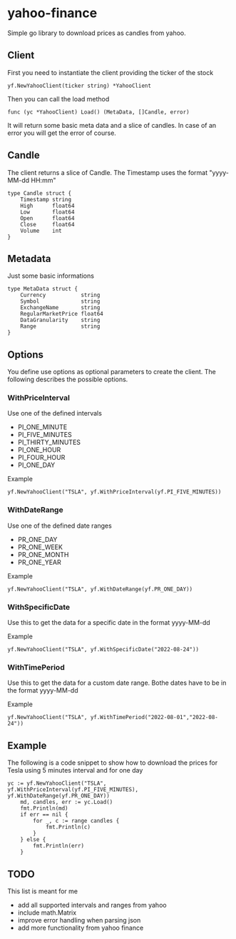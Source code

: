 # yahoo-finance


Simple go library to download prices as candles from yahoo.


## Client

First you need to instantiate the client providing the ticker of the stock

```
yf.NewYahooClient(ticker string) *YahooClient
```
Then you can call the load method 
```
func (yc *YahooClient) Load() (MetaData, []Candle, error)
```
It will return some basic meta data and a slice of candles. In case of an error you will get the error of course.

## Candle

The client returns a slice of Candle. The Timestamp uses the format "yyyy-MM-dd HH:mm"

```
type Candle struct {
	Timestamp string
	High      float64
	Low       float64
	Open      float64
	Close     float64
	Volume    int
}
```

## Metadata

Just some basic informations

```
type MetaData struct {
	Currency           string
	Symbol             string
	ExchangeName       string
	RegularMarketPrice float64
	DataGranularity    string
	Range              string
}
```

## Options

You define use options as optional parameters to create the client. The following describes the possible options.

### WithPriceInterval

Use one of the defined intervals

* PI_ONE_MINUTE
* PI_FIVE_MINUTES
* PI_THIRTY_MINUTES
* PI_ONE_HOUR
* PI_FOUR_HOUR
* PI_ONE_DAY

Example

```
yf.NewYahooClient("TSLA", yf.WithPriceInterval(yf.PI_FIVE_MINUTES))
```

### WithDateRange

Use one of the defined date ranges

* PR_ONE_DAY
* PR_ONE_WEEK
* PR_ONE_MONTH
* PR_ONE_YEAR

Example
```
yf.NewYahooClient("TSLA", yf.WithDateRange(yf.PR_ONE_DAY))
```

### WithSpecificDate

Use this to get the data for a specific date in the format yyyy-MM-dd

Example
```
yf.NewYahooClient("TSLA", yf.WithSpecificDate("2022-08-24"))
```

### WithTimePeriod

Use this to get the data for a custom date range. Bothe dates have to be in the format yyyy-MM-dd

Example
```
yf.NewYahooClient("TSLA", yf.WithTimePeriod("2022-08-01","2022-08-24"))
```

## Example

The following is a code snippet to show how to download the prices for Tesla using 5 minutes interval
and for one day

```
yc := yf.NewYahooClient("TSLA", yf.WithPriceInterval(yf.PI_FIVE_MINUTES), yf.WithDateRange(yf.PR_ONE_DAY))
	md, candles, err := yc.Load()
	fmt.Println(md)
	if err == nil {
		for _, c := range candles {
			fmt.Println(c)
		}
	} else {
		fmt.Println(err)
	}
```

## TODO

This list is meant for me

* add all supported intervals and ranges from yahoo
* include math.Matrix
* improve error handling when parsing json
* add more functionality from yahoo finance
